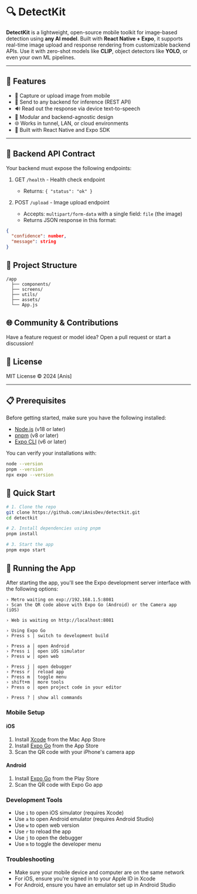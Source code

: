 # 🔍 DetectKit

**DetectKit** is a lightweight, open-source mobile toolkit for image-based detection using **any AI model**. Built with **React Native + Expo**, it supports real-time image upload and response rendering from customizable backend APIs. Use it with zero-shot models like **CLIP**, object detectors like **YOLO**, or even your own ML pipelines.

---

## 📱 Features

- 📸 Capture or upload image from mobile
- 🧠 Send to any backend for inference (REST API)
- 🔊 Read out the response via device text-to-speech
- 🧩 Modular and backend-agnostic design
- 🌐 Works in tunnel, LAN, or cloud environments
- 🧪 Built with React Native and Expo SDK

---

## 🔧 Backend API Contract

Your backend must expose the following endpoints:

1. GET `/health` - Health check endpoint
   - Returns: `{ "status": "ok" }`

2. POST `/upload` - Image upload endpoint
   - Accepts: `multipart/form-data` with a single field: `file` (the image)
   - Returns JSON response in this format:

```json
{
  "confidence": number,
  "message": string
}
```

## 📁 Project Structure

```
/app
  ├── components/
  ├── screens/
  ├── utils/
  ├── assets/
  └── App.js
```

## 🌐 Community & Contributions

Have a feature request or model idea? Open a pull request or start a discussion!

## 📄 License

MIT License © 2024 [Anis]

---

## 📋 Prerequisites

Before getting started, make sure you have the following installed:

- [Node.js](https://nodejs.org/) (v18 or later)
- [pnpm](https://pnpm.io/) (v8 or later)
- [Expo CLI](https://docs.expo.dev/get-started/installation/) (v6 or later)

You can verify your installations with:

```bash
node --version
pnpm --version
npx expo --version
```

## 🚀 Quick Start

```bash
# 1. Clone the repo
git clone https://github.com/iAnisDev/detectkit.git
cd detectkit

# 2. Install dependencies using pnpm
pnpm install

# 3. Start the app
pnpm expo start
```

## 📱 Running the App

After starting the app, you'll see the Expo development server interface with the following options:

```
› Metro waiting on exp://192.168.1.5:8081
› Scan the QR code above with Expo Go (Android) or the Camera app (iOS)

› Web is waiting on http://localhost:8081

› Using Expo Go
› Press s │ switch to development build

› Press a │ open Android
› Press i │ open iOS simulator
› Press w │ open web

› Press j │ open debugger
› Press r │ reload app
› Press m │ toggle menu
› shift+m │ more tools
› Press o │ open project code in your editor

› Press ? │ show all commands
```

### Mobile Setup

#### iOS
1. Install [Xcode](https://developer.apple.com/xcode/) from the Mac App Store
2. Install [Expo Go](https://apps.apple.com/us/app/expo-go/id982107779) from the App Store
3. Scan the QR code with your iPhone's camera app

#### Android
1. Install [Expo Go](https://play.google.com/store/apps/details?id=host.exp.exponent) from the Play Store
2. Scan the QR code with Expo Go app

### Development Tools
- Use `i` to open iOS simulator (requires Xcode)
- Use `a` to open Android emulator (requires Android Studio)
- Use `w` to open web version
- Use `r` to reload the app
- Use `j` to open the debugger
- Use `m` to toggle the developer menu

### Troubleshooting
- Make sure your mobile device and computer are on the same network
- For iOS, ensure you're signed in to your Apple ID in Xcode
- For Android, ensure you have an emulator set up in Android Studio
